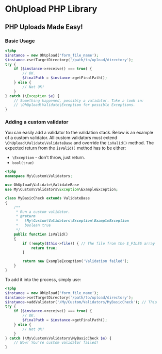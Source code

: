 OhUpload PHP Library
====================

## PHP Uploads Made Easy!

### Basic Usage

```php
<?php
$instance = new OhUpload('form_file_name');
$instance->setTargetDirectory('/path/to/upload/directory');
try {
    if ($instance->receive() === true) {
        // OK.
        $finalPath = $instance->getFinalPath();
    } else {
        // Not OK!
    }
} catch (\Exception $e) {
    // Something happened, possibly a validator. Take a look in:
    // \OhUpload\Validate\Exception for possible Exceptions.
}
```


### Adding a custom validator

You can easily add a validator to the validation stack. Below is an example of a custom validator.
All custom validators must extend `\OhUpload\Validate\ValidateBase` and override the `isValid()` method. The expected return
from the `isValid()` method has to be either:
 * `\Exception` - don't throw, just return.
 * `bool(true)`

```php
<?php
namespace My\Custom\Validators;

use OhUpload\Validate\ValidateBase
use My\Custom\Validators\Exception\ExampleException;

class MyBasicCheck extends ValidateBase
{
    /**
     * Run a custom validator.
     * @return
     *   \My\Custom\Validators\Exception\ExampleException
     *   boolean true
     */
    public function isValid()
    {
        if (!empty($this->file)) { // The file from the $_FILES array
            return true;
        }

        return new ExampleException('Validation failed');
    }
}
```

To add it into the process, simply use:

```php
<?php
$instance = new OhUpload('form_file_name');
$instance->setTargetDirectory('/path/to/upload/directory');
$instance->addValidator('/My/Custom/Validators/MyBasicCheck'); // This is a string, not an instance.
try {
    if ($instance->receive() === true) {
        // OK.
        $finalPath = $instance->getFinalPath();
    } else {
        // Not OK!
    }
} catch (\My\Custom\Validators\MyBasicCheck $e) {
    // Wow! You're custom validator failed!
}
```
